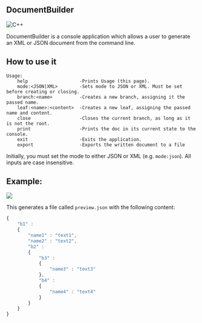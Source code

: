 ## DocumentBuilder
![C++](https://img.shields.io/badge/C++-blue.svg?style=for-the-badge&logo=c%2B%2B)&nbsp;

DocumentBuilder is a console application which allows a user to generate an XML or JSON document from the command line.

## How to use it

```
Usage:
    help                   -Prints Usage (this page).
    mode:<JSON|XML>        -Sets mode to JSON or XML. Must be set before creating or closing.
    branch:<name>          -Creates a new branch, assigning it the passed name.
    leaf:<name>:<content>  -Creates a new leaf, assigning the passed name and content.
    close                  -Closes the current branch, as long as it is not the root.
    print                  -Prints the doc in its current state to the console.
    exit                   -Exits the application.
    export                 -Exports the written document to a file
```
Initially, you must set the mode to either JSON or XML (e.g. `mode:json`). All inputs are case insensitive.

## Example:

![](https://i.imgur.com/FzE4pjA.png)

This generates a file called `preview.json` with the following content:

```javascript
{
    "b1" :
    {
        "name1" : "text1",
        "name2" : "text2",
        "b2" :
        {
            "b3" :
            {
                "name3" : "text3"
            },
            "b4" :
            {
                "name4" : "text4"
            }
        }
    }
}
```
